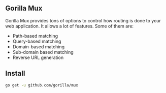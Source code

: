 ## Gorilla Mux

Gorilla Mux provides tons of options to control how routing is done to your web application. It allows a lot of features. Some of them are:

- Path-based matching
- Query-based matching
- Domain-based matching
- Sub-domain based matching
- Reverse URL generation

## Install

```bash
go get -u github.com/gorilla/mux
```
